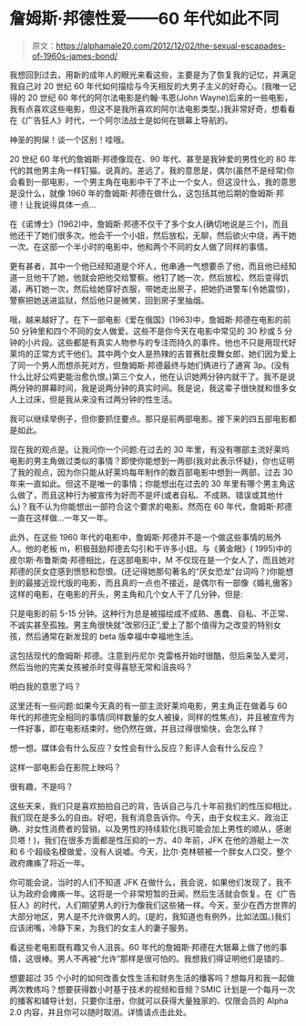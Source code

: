 # 詹姆斯·邦德性爱——60 年代如此不同

> 原文：<https://alphamale20.com/2012/12/02/the-sexual-escapades-of-1960s-james-bond/>

我想回到过去，用新的成年人的眼光来看这些，主要是为了恢复我的记忆，并满足我自己对 20 世纪 60 年代如何描绘与今天相反的大男子主义的好奇心。(我唯一记得的 20 世纪 60 年代的阿尔法电影是约翰·韦恩(John Wayne)后来的一些电影，我有点喜欢这些电影，但这不是我所喜欢的阿尔法电影类型。)我非常好奇，想看看在《广告狂人》时代，一个阿尔法战士是如何在银幕上导航的。

神圣的狗屎！谈一个区别！哇哦。

20 世纪 60 年代的詹姆斯·邦德像现在、90 年代、甚至是我钟爱的男性化的 80 年代的其他男主角一样钉猫。说真的。差远了。我的意思是，偶尔(虽然不是经常)你会看到一部电影，一个男主角在电影中干了不止一个女人，但这没什么，我的意思是没什么，就像 1960 年的詹姆斯·邦德在做什么，这包括其他后期的詹姆斯·邦德！让我说得具体一点...

在《诺博士》(1962)中，詹姆斯·邦德不仅干了多个女人(确切地说是三个)，而且他还干了她们很多次。他会干一个小妞，然后放松，无聊，然后欲火中烧，再干她一次。在这部一个半小时的电影中，他和两个不同的女人做了同样的事情。

更有甚者，其中一个他已经知道是个坏人，他串通一气想要杀了他，而且他已经知道一旦他干了她，他就会把他交给警察。他钉了她一次，然后放松，然后变得饥渴，再钉她一次，然后给她穿好衣服，带她走出房子，把她扔进警车(令她震惊)，警察把她送进监狱，然后他只是微笑，回到房子里抽烟。

哦，越来越好了。在下一部电影《爱在俄国》(1963)中，詹姆斯·邦德在电影的前 50 分钟里和四个不同的女人做爱。这些不是你今天在电影中常见的 30 秒或 5 分钟的小片段。这些都是有真实人物参与的专注而持久的事件。他也不只是用现代好莱坞的正常方式干他们。其中两个女人是热辣的吉普赛肚皮舞女郎，她们因为爱上了同一个男人而想杀死对方，但詹姆斯·邦德最终与她们俩进行了通宵 3p。(没有什么比好公鸡更能治愈仇恨。)第三个女人，他在认识她两分钟内就干了。我不是说两分钟的屏幕时间，我是说两分钟的真实时间。我是说，我这辈子很快就和很多女人上过床，但是我从来没有过两分钟的性生活。

我可以继续举例子，但你要抓住要点。那只是前两部电影。接下来的四五部电影都是如此。

现在我的观点是。让我问你一个问题:在过去的 30 年里，有没有哪部主流好莱坞电影的男主角做过类似的事情？即使你能想到一两部(我对此表示怀疑)，你也证明了我的观点，因为你只能从好莱坞每年制作的数百部电影中想到一两部，过去 30 年来一直如此。但这不是唯一的事情；你能想出在过去的 30 年里有哪个男主角这么做了，而且这种行为被宣传为好而不是坏(或者自私、不成熟、错误或其他什么)？我不认为你能想出一部符合这个要求的电影。然而在 60 年代，詹姆斯·邦德一直在这样做...一年又一年。

此外，在这些 1960 年代的电影中，詹姆斯·邦德并不是一个做这些事情的局外人。他的老板 m，积极鼓励邦德去勾引和干许多小妞。与《黄金眼》( 1995)中的皮尔斯·布鲁斯南·邦德相比，在这部电影中，M 不仅现在是一个女人了，而且她对邦德的厌女症感到愤怒和怨恨。(还记得她那句著名的“厌女恐龙”台词吗？)你能想到的最接近现代版的电影，而且真的一点也不接近，是偶尔有一部像《婚礼傲客》这样的电影，在电影的开头，男主角和几个女人干了几分钟，但是:

只是电影的前 5-15 分钟。这种行为总是被描绘成不成熟、愚蠢、自私、不正常、不诚实甚至孤独。男主角很快就“改邪归正”,爱上了那个值得为之改变的特别女孩，然后通常在新发现的 beta 版幸福中幸福地生活。

这包括现代的詹姆斯·邦德。注意到丹尼尔·克雷格开始时很酷，但后来坠入爱河，然后当他的完美女孩被杀时变得喜怒无常和沮丧吗？

明白我的意思了吗？

这里还有一些问题:如果今天真的有一部主流好莱坞电影，男主角正在做着与 60 年代的邦德完全相同的事情(同样数量的女人被操，同样的性焦点)，并且被宣传为一件好事，即在电影结束时，他仍然在做，并且过得很愉快，会怎么样？

想一想。媒体会有什么反应？女性会有什么反应？影评人会有什么反应？

这样一部电影会在影院上映吗？

很有趣，不是吗？

这些天来，我们只是喜欢拍拍自己的背，告诉自己与几十年前我们的性压抑相比，我们现在是多么的自由。好吧，我有消息告诉你。今天，由于女权主义、政治正确、对女性消费者的营销，以及男性的持续软化(我可能会加上男性的顺从，感谢贝塔！)，我们在很多方面都是性压抑的一方。40 年前，JFK 在他的游艇上一次和 6 个超级名模做爱，没有人说嘘。今天，比尔·克林顿被一个胖女人口交，整个政府瘫痪了将近一年。

你可能会说，当时的人们不知道 JFK 在做什么，我会说，如果他们发现了，我不认为政府会瘫痪一年。这将是一个非常短暂的丑闻，然后生活就会恢复。在《广告狂人》的时代，人们期望男人的行为像我们这些猪一样。今天，至少在西方世界的大部分地区，男人是不允许做男人的。(是的，我知道也有例外，比如法国。)我们应该闭嘴，冷静下来，为我们的女主人的妻子服务。

看这些老电影既有趣又令人沮丧。60 年代的詹姆斯·邦德在大银幕上做了他的事情，这很棒。男人不再被“允许”那样是很可怕的。我想我们得证明他们是错的..

想要超过 35 个小时的如何改善女性生活和财务生活的播客吗？想每月和我一起做两次教练吗？想要获得数小时基于技术的视频和音频？SMIC 计划是一个每月一次的播客和辅导计划，只要你注册，你就可以获得大量独家的、仅限会员的 Alpha 2.0 内容，并且你可以随时取消。详情请点击此处。